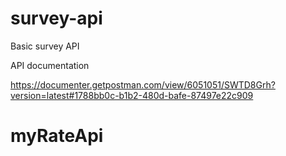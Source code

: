 # survey-api
Basic survey API

API documentation

https://documenter.getpostman.com/view/6051051/SWTD8Grh?version=latest#1788bb0c-b1b2-480d-bafe-87497e22c909
# myRateApi
